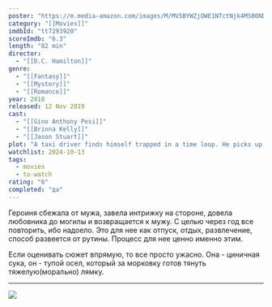 ```yaml
---
poster: "https://m.media-amazon.com/images/M/MV5BYWZjOWE1NTctNjk4MS00NDRlLTkxNmYtNGVlYzM1OTE3ZmJiXkEyXkFqcGdeQXVyNDQzMjI2OTU@._V1_SX300.jpg"
category: "[[Movies]]"
imdbId: "tt7293920"
scoreImdb: "6.3"
length: "82 min"
director: 
  - "[[D.C. Hamilton]]"
genre: 
  - "[[Fantasy]]"
  - "[[Mystery]]"
  - "[[Romance]]"
year: 2018
released: 12 Nov 2019
cast: 
  - "[[Gino Anthony Pesi]]"
  - "[[Brinna Kelly]]"
  - "[[Jason Stuart]]"
plot: "A taxi driver finds himself trapped in a time loop. He picks up a pretty woman in a rural area at night. Later she disappears. The loop starts over, when he switches the meter back to vacant."
watchlist: 2024-10-13
tags: 
  - movies
  - to-watch
rating: "6"
completed: "да"
---
```

Героиня сбежала от мужа, завела интрижку на стороне, довела любовника до могилы и возвращается к мужу. С целью через год все повторить, ибо надоело. Это для нее как отпуск, отдых, развлечение, способ развеется от рутины. Процесс для нее ценно именно этим.

Если оценивать сюжет впрямую, то все просто ужасно. Она - циничная сука, он - тупой осел, который за морковку готов тянуть тяжелую(морально) лямку. 

---
![](https://m.media-amazon.com/images/M/MV5BYWZjOWE1NTctNjk4MS00NDRlLTkxNmYtNGVlYzM1OTE3ZmJiXkEyXkFqcGdeQXVyNDQzMjI2OTU@._V1_SX300.jpg)